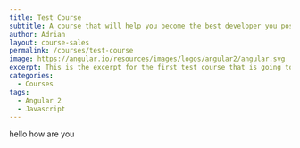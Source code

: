 ```yaml
---
title: Test Course
subtitle: A course that will help you become the best developer you possibly can be.
author: Adrian
layout: course-sales
permalink: /courses/test-course
image: https://angular.io/resources/images/logos/angular2/angular.svg
excerpt: This is the excerpt for the first test course that is going to be listed on the site. Feel free to read this if you have literally nothing else to do …
categories:
  - Courses
tags:
  - Angular 2
  - Javascript
---
```

 hello how are you 
